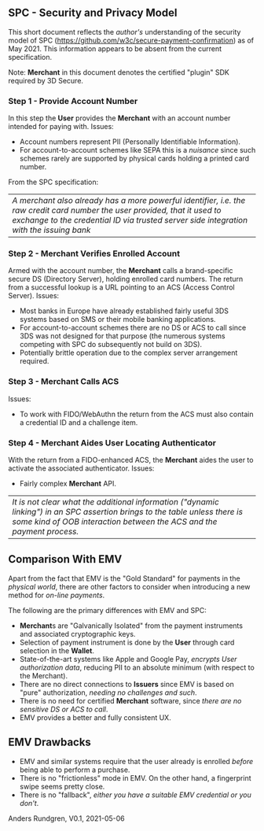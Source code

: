 ## SPC - Security and Privacy Model
This short document reflects the *author's* understanding
of the security model of SPC (https://github.com/w3c/secure-payment-confirmation)
as of May 2021.  This information appears to be absent from the
current specification.

Note: **Merchant** in this document denotes the certified "plugin"
SDK required by 3D Secure.

### Step 1 - Provide Account Number
In this step the **User** provides the **Merchant** with an account number intended for paying with.
Issues:
- Account numbers represent PII (Personally Identifiable Information).
- For account-to-account schemes like SEPA this is a *nuisance* since such schemes
rarely are supported by physical cards holding a printed card number.

From the SPC specification:
<table><tr><td><i>A merchant also already has a more powerful identifier, i.e. the 
 raw credit card number the user provided, that it used to exchange to the 
 credential ID via trusted server side integration with the issuing bank</i></td></tr></table>

### Step 2 - Merchant Verifies Enrolled Account
Armed with the account number, the **Merchant** calls a brand-specific
secure DS (Directory Server), holding enrolled card numbers.
The return from a successful lookup is a URL
pointing to an ACS (Access Control Server).
Issues:
- Most banks in Europe have already established fairly useful 3DS
systems based on SMS or their mobile banking applications. 
- For account-to-account schemes there are no DS or ACS to call since 3DS
was not designed for that purpose (the numerous systems competing
with SPC do subsequently not build on 3DS).
- Potentially brittle operation due to the complex server arrangement required.

### Step 3 - Merchant Calls ACS
Issues:
- To work with FIDO/WebAuthn the return from the ACS must also contain a credential ID
and a challenge item.

### Step 4 - Merchant Aides User Locating Authenticator
With the return from a FIDO-enhanced ACS, the **Merchant** aides the
user to activate the associated authenticator.
Issues:
- Fairly complex **Merchant** API.

<table><tr><td><i>It is not clear what the additional information ("dynamic linking") in
an SPC assertion brings to the table unless there is some kind
 of OOB interaction between the ACS and the payment process.</i></td></tr></table>

## Comparison With EMV
Apart from the fact that EMV is the "Gold Standard" for payments
in the *physical world*, there are other factors to consider
when introducing a new method for *on-line payments*.

The following are the primary differences with EMV
and SPC:
- **Merchant**s are "Galvanically Isolated" from the
payment instruments and associated cryptographic keys.
- Selection of payment instrument is done by the **User**
through card selection in the **Wallet**.
- State-of-the-art systems like Apple and Google Pay,
*encrypts User authorization data*, reducing PII to an absolute
minimum (with respect to the Merchant).
- There are no direct connections to **Issuers** since
EMV is based on "pure" authorization, *needing no
challenges and such*.
- There is no need for certified **Merchant** software, since *there
are no sensitive DS or ACS to call*.
- EMV provides a better and fully consistent UX.

## EMV Drawbacks
- EMV and similar systems require that the
user already is enrolled *before* being able to perform
a purchase.
- There is no "frictionless" mode in EMV.  On the other hand,
 a fingerprint swipe seems pretty close.
- There is no "fallback", *either you have a suitable EMV credential or you don't*.


Anders Rundgren, V0.1, 2021-05-06


